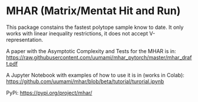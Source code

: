 # MHAR (Matrix/Mentat Hit and Run)
This package constains the fastest polytope sample know to date.
It only works with linear inequality restrictions, it does not accept V-representation.  

A paper with the Asymptotic Complexity and Tests for the MHAR is in:
https://raw.githubusercontent.com/uumami/mhar_pytorch/master/mhar_draft.pdf

A Jupyter Notebook with examples of how to use it is in (works in Colab):  
https://github.com/uumami/mhar/blob/beta/tutorial/turorial.ipynb  

PyPi: 
https://pypi.org/project/mhar/


